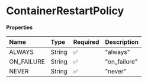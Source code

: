 # ContainerRestartPolicy

**Properties**

| Name       | Type   | Required | Description  |
| :--------- | :----- | :------- | :----------- |
| ALWAYS     | String | ✅       | "always"     |
| ON_FAILURE | String | ✅       | "on_failure" |
| NEVER      | String | ✅       | "never"      |
